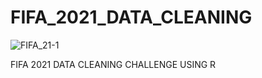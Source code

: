 # FIFA_2021_DATA_CLEANING
![FIFA_21-1](https://user-images.githubusercontent.com/118398053/228780831-8e5821bd-87c5-4f97-ba55-2f5ebbe64244.jpg)

FIFA 2021 DATA CLEANING CHALLENGE USING R
